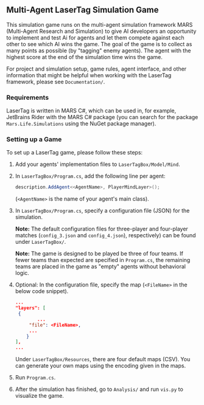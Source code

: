## Multi-Agent LaserTag Simulation Game

This simulation game runs on the multi-agent simulation framework MARS (Multi-Agent Research and Simulation) to give AI developers an opportunity to implement and test Ai for agents and let them compete against each other to see which AI wins the game. The goal of the game is to collect as many points as possible (by "tagging" enemy agents). The agent with the highest score at the end of the simulation time wins the game. 

For project and simulation setup, game rules, agent interface, and other information that might be helpful when working with the LaserTag framework, please see `Documentation/`.

### Requirements

LaserTag is written in MARS C#, which can be used in, for example, JetBrains Rider with the MARS C# package (you can search for the package `Mars.Life.Simulations` using the NuGet package manager).

### Setting up a Game

To set up a LaserTag game, please follow these steps:

1. Add your agents' implementation files to `LaserTagBox/Model/Mind`.

2. In `LaserTagBox/Program.cs`, add the following line per agent:

   ```c#
   description.AddAgent<<AgentName>, PlayerMindLayer>();
   ```

   (`<AgentName>` is the name of your agent's main class).

3. In `LaserTagBox/Program.cs`, specify a configuration file (JSON) for the simulation.

   **Note:** The default configuration files for three-player and four-player matches (`config_3.json` and `config_4.json`), respectively) can be found under `LaserTagBox/`.

   **Note:** The game is designed to be played be three of four teams. If fewer teams than expected are specified in `Program.cs`, the remaining teams are placed in the game as "empty" agents without behavioral logic.

4. Optional: In the configuration file, specify the map (`<FileName>` in the below code snippet).

   ```json
   ...
   "layers": [
   	{
           ...
   		"file": <FileName>,
   		...
       }
   ],
   ...
   ```

   Under `LaserTagBox/Resources`, there are four default maps (CSV). You can generate your own maps using the encoding given in the maps.

5. Run `Program.cs`.

6. After the simulation has finished, go to `Analysis/` and run `vis.py` to visualize the game.